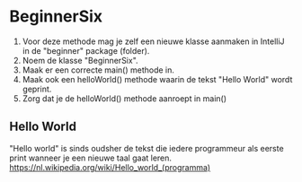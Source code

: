 # BeginnerSix

1. Voor deze methode mag je zelf een nieuwe klasse aanmaken in IntelliJ in de "beginner" package (folder).
2. Noem de klasse "BeginnerSix".
3. Maak er een correcte main() methode in.
4. Maak ook een helloWorld() methode waarin de tekst "Hello World" wordt geprint.
5. Zorg dat je de helloWorld() methode aanroept in main()

## Hello World
"Hello world" is sinds oudsher de tekst die iedere programmeur als eerste print wanneer je een nieuwe taal gaat leren.
https://nl.wikipedia.org/wiki/Hello_world_(programma) 